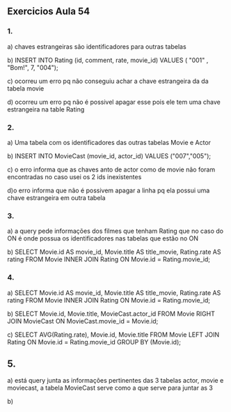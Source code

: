 ## Exercicios Aula 54

### 1.
a) chaves estrangeiras são identificadores para outras tabelas 

b) INSERT INTO Rating (id, comment, rate, movie_id)
VALUES ( "001" , "Bom!", 7, "004");

c) ocorreu um erro pq não conseguiu achar a chave estrangeira da da tabela movie 

d) ocorreu um erro pq não é possivel apagar esse pois ele tem uma chave estrangeira na table Rating

### 2.


a) Uma tabela com os identificadores das outras tabelas Movie e Actor

b) INSERT INTO MovieCast (movie_id, actor_id)
VALUES ("007","005");

c) o erro informa que as chaves anto de actor como de movie não foram encontradas no caso usei os 2 ids inexistentes 

d)o erro informa que não é possivem apagar a linha pq ela possui uma chave estrangeira em outra tabela

### 3.

a) a query pede informações dos filmes que tenham Rating que no caso do ON é onde possua os identificadores nas tabelas que estão no ON


b) SELECT Movie.id AS movie_id, Movie.title AS title_movie, Rating.rate AS rating  FROM Movie
INNER JOIN Rating ON Movie.id = Rating.movie_id;



### 4. 

a) SELECT Movie.id AS movie_id, Movie.title AS title_movie, Rating.rate AS rating  FROM Movie
INNER JOIN Rating ON Movie.id = Rating.movie_id;

b) SELECT Movie.id, Movie.title, MovieCast.actor_id FROM Movie
RIGHT JOIN MovieCast ON MovieCast.movie_id = Movie.id;

c) SELECT AVG(Rating.rate), Movie.id, Movie.title FROM Movie
LEFT JOIN Rating ON Movie.id = Rating.movie_id
GROUP BY (Movie.id);

## 5. 

a) está query junta as informações pertinentes das 3 tabelas actor, movie e moviecast, a tabela MovieCast serve como a que serve para juntar as 3

b) 

